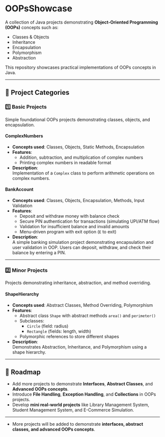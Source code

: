 # OOPsShowcase

A collection of Java projects demonstrating **Object-Oriented Programming (OOPs)** concepts such as:

- Classes & Objects  
- Inheritance  
- Encapsulation  
- Polymorphism  
- Abstraction  

This repository showcases practical implementations of OOPs concepts in Java.

---

## 📂 Project Categories

### 1️⃣ Basic Projects
Simple foundational OOPs projects demonstrating classes, objects, and encapsulation.

#### **ComplexNumbers**
- **Concepts used**: Classes, Objects, Static Methods, Encapsulation  
- **Features**:  
  - Addition, subtraction, and multiplication of complex numbers  
  - Printing complex numbers in readable format  
- **Description**:  
  Implementation of a `Complex` class to perform arithmetic operations on complex numbers.

#### **BankAccount**
- **Concepts used**: Classes, Objects, Encapsulation, Methods, Input Validation  
- **Features**:  
  - Deposit and withdraw money with balance check  
  - Secure PIN authentication for transactions (simulating UPI/ATM flow)  
  - Validation for insufficient balance and invalid amounts  
  - Menu-driven program with exit option (`E` to exit)  
- **Description**:  
  A simple banking simulation project demonstrating encapsulation and user validation in OOP. Users can deposit, withdraw, and check their balance by entering a PIN.

---

### 2️⃣ Minor Projects
Projects demonstrating inheritance, abstraction, and method overriding.

#### **ShapeHierarchy**
- **Concepts used**: Abstract Classes, Method Overriding, Polymorphism  
- **Features**:  
  - Abstract class `Shape` with abstract methods `area()` and `perimeter()`  
  - Subclasses:  
    - `Circle` (field: radius)  
    - `Rectangle` (fields: length, width)  
  - Polymorphic references to store different shapes  
- **Description**:  
  Demonstrates Abstraction, Inheritance, and Polymorphism using a shape hierarchy.

---

## 🚀 Roadmap
- Add more projects to demonstrate **Interfaces**, **Abstract Classes**, and **Advanced OOPs concepts**.  
- Introduce **File Handling**, **Exception Handling**, and **Collections** in OOPs projects.  
- Develop **mini real-world projects** like Library Management System, Student Management System, and E-Commerce Simulation.

---
- More projects will be added to demonstrate **interfaces, abstract classes, and advanced OOPs concepts**.  

